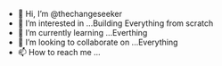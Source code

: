 - 👋 Hi, I’m @thechangeseeker
- 👀 I’m interested in ...Building Everything from scratch
- 🌱 I’m currently learning ...Everthing 
- 💞️ I’m looking to collaborate on ...Everything
- 📫 How to reach me ...

<!---
thechangeseeker/thechangeseeker is a ✨ special ✨ repository because its `README.md` (this file) appears on your GitHub profile.
You can click the Preview link to take a look at your changes.
--->
